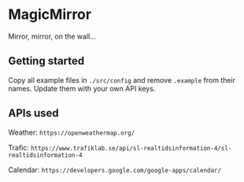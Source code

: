 # MagicMirror
Mirror, mirror, on the wall...

## Getting started

Copy all example files in `./src/config` and remove `.example` from their names. Update them with your own API keys.

## APIs used

Weather: `https://openweathermap.org/`

Trafic: `https://www.trafiklab.se/api/sl-realtidsinformation-4/sl-realtidsinformation-4`

Calendar: `https://developers.google.com/google-apps/calendar/`
